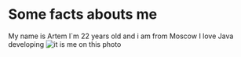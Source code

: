 # Some facts abouts me

 My name is Artem
 I`m 22 years old and i am from Moscow
 I love Java developing
 ![it is me on this photo](https://emdigital.ru/instagram?account=zartem2001&view=photo&post=CXG4LXYsJoo)


